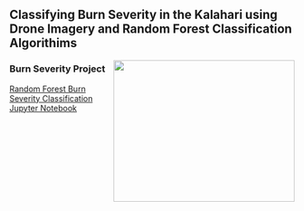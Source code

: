 ## Classifying Burn Severity in the Kalahari using Drone Imagery and Random Forest Classification Algorithims

<img align="right" width="320" height="250" src="/assets/IMG/github1.png">

### Burn Severity Project

[Random Forest Burn Severity Classification Jupyter Notebook](https://nbviewer.org/github/maddie684/burn_severity.github.io/blob/main/assets/data/Masters_GDAL_Attempt01.ipynb)

